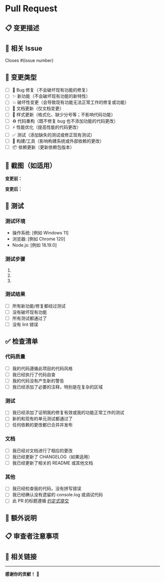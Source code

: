 # Pull Request

## 📋 变更描述

<!-- 清楚简洁地描述这个 PR 做了什么 -->

## 🎯 相关 Issue

<!-- 如果此 PR 解决了某个 Issue，请链接到它 -->

Closes #(issue number)

## 🔧 变更类型

<!-- 在适用的选项前打勾 -->

- [ ] 🐛 Bug 修复（不会破坏现有功能的修复）
- [ ] ✨ 新功能（不会破坏现有功能的新特性）
- [ ] 💥 破坏性变更（会导致现有功能无法正常工作的修复或功能）
- [ ] 📝 文档更新（仅文档变更）
- [ ] 🎨 样式更新（格式化、缺少分号等；不影响代码功能）
- [ ] ♻️ 代码重构（既不修复 bug 也不添加功能的代码更改）
- [ ] ⚡ 性能优化（提高性能的代码更改）
- [ ] ✅ 测试（添加缺失的测试或修正现有测试）
- [ ] 🔧 构建/工具（影响构建系统或外部依赖的更改）
- [ ] 📦 依赖更新（更新依赖包版本）

## 📸 截图（如适用）

<!-- 如果有 UI 变更，请添加前后对比截图 -->

**变更前：**


**变更后：**


## 🧪 测试

<!-- 描述你如何测试这些变更 -->

### 测试环境

- 操作系统: [例如 Windows 11]
- 浏览器: [例如 Chrome 120]
- Node.js: [例如 18.19.0]

### 测试步骤

1.
2.
3.

### 测试结果

- [ ] 所有新功能/修复都经过测试
- [ ] 没有破坏现有功能
- [ ] 所有测试都通过了
- [ ] 没有 lint 错误

## ✅ 检查清单

<!-- 在完成的项目前打勾 -->

### 代码质量

- [ ] 我的代码遵循此项目的代码风格
- [ ] 我已经执行了代码自查
- [ ] 我的代码没有产生新的警告
- [ ] 我已经添加了必要的注释，特别是在复杂的区域

### 测试

- [ ] 我已经添加了证明我的修复有效或我的功能正常工作的测试
- [ ] 新的和现有的单元测试都通过了
- [ ] 任何依赖的更改都已合并并发布

### 文档

- [ ] 我已经对文档进行了相应的更改
- [ ] 我已经更新了 CHANGELOG（如果适用）
- [ ] 我已经更新了相关的 README 或其他文档

### 其他

- [ ] 我已经检查我的代码，没有拼写错误
- [ ] 我已经确认没有遗留的 console.log 或调试代码
- [ ] 此 PR 的标题遵循 [约定式提交](https://www.conventionalcommits.org/zh-hans/)

## 💬 额外说明

<!-- 添加任何关于此 PR 的其他信息 -->

## 📋 审查者注意事项

<!-- 如果有需要审查者特别注意的地方，请在这里说明 -->

## 🔗 相关链接

<!-- 添加任何相关的链接（文档、讨论、参考实现等） -->

---

**感谢你的贡献！** 🎉